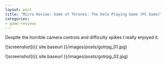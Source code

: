 ```yaml
---
layout: post
title: "Micro Review: Game of Thrones: The Role Playing Game (PC Game)"
categories:
- game-reviews
---
```



Despite the horrible camera controls and difficulty spikes I really enjoyed it.


![screenshot]({{ site.baseurl }}/images/posts/gotrpg_01.jpg)

![screenshot]({{ site.baseurl }}/images/posts/gotrpg_02.jpg)


